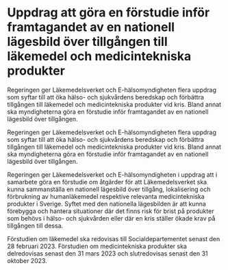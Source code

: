 # Uppdrag att göra en förstudie inför framtagandet av en nationell lägesbild över tillgången till läkemedel och medicintekniska produkter

Regeringen ger Läkemedelsverket och E-hälsomyndigheten flera uppdrag som syftar till att öka hälso- och sjukvårdens beredskap och förbättra tillgången till läkemedel och medicintekniska produkter vid kris. Bland annat ska myndigheterna göra en förstudie inför framtagandet av en nationell lägesbild över tillgången.

Regeringen ger Läkemedelsverket och E-hälsomyndigheten flera uppdrag som syftar till att öka hälso- och sjukvårdens beredskap och förbättra tillgången till läkemedel och medicintekniska produkter vid kris. Bland annat ska myndigheterna göra en förstudie inför framtagandet av en nationell lägesbild över tillgången.

Regeringen ger Läkemedelsverket och E-hälsomyndigheten i uppdrag att i samarbete göra en förstudie om åtgärder för att Läkemedelsverket ska kunna sammanställa en nationell lägesbild över tillgång, lokalisering och förbrukning av humanläkemedel respektive relevanta medicintekniska produkter i Sverige. Syftet med den nationella lägesbilden är att kunna förebygga och hantera situationer där det finns risk för brist på produkter som behövs i hälso- och sjukvården eller där en kris ställer ökade krav på tillgången till dessa.

Förstudien om läkemedel ska redovisas till Socialdepartementet senast den 28 februari 2023. Förstudien om medicintekniska produkter ska delredovisas senast den 31 mars 2023 och slutredovisas senast den 31 oktober 2023.
